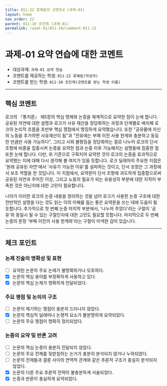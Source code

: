 ```yaml
---
title: 011-22 류혜림의 코멘트d (과제-01) 
layout: home
nav_order: 22
parent: 011-10 조민재 (과제-01)
permalink: /asmt-01/011-10/comment-011-22
---
```


# 과제-01 요약 연습에 대한 코멘트

- 대상과제: `과제-01 요약 연습`
- 코멘트를 제공하는 학생: `011-22 류혜림(작성자)` 
- 코멘트를 받는 학생: `011-10 조민재(코멘트를 받는 학생 이름)` 

---

## 핵심 코멘트

로크의 『통치론』 제5장의 핵심 명제와 논증을 체계적으로 요약한 점이 눈에 띕니다. 공유된 자연에 대한 설명과 로크가 사유 재산을 정당화하는 과정과 단계별로 배치해 로크의 논리적 흐름을 초반부 핵심 쟁점에서 명징하게 요약했습니다. 또한 "공유물에 자신의 노동을 추가하면 사유재산이 됨"과 "전유에는 부패 이전 사용 한계와 충분하고 동등한 만큼만 사용 가능하다", 그리고 사회 불평등을 정당화하는 절로 나누어 로크의 단서 조항에 비중을 집중시켜 논증을 요약한 점과 논증 이후 가능해지는 설명들에 집중한 점 또한 눈에 띕니다. 다만, 위 기준으로 구획지어 요약한 것이 로크의 논증을 효과적으로 요약했는 지에 대해 다시 생각해 볼 여지가 있을 듯합니다. 로크 딜레마의 주요한 지점은 '본래 공유된 자연'에서 '사유가 가능한 이유'를 설파하는 것이고, 단서 조항은 그 과정에서 보조 역할을 한 것입니다. 이 지점에서, 요약문이 단서 조항에 과도하게 집중함으로써 공유된 자연과 주어진 이성, 그리고 노동의 필요가 되는 유용성의 부분에 대한 지적이 부족한 것은 아닌지에 대한 고민이 필요합니다. 

나아가 이러한 로크의 논증 내용을 정리하는 것을 넘어 로크가 사용한 논증 구조에 대한 전반적인 설명을 다는 것도 읽는 이의 이해를 돕는 좋은 요약문을 쓰는 데에 도움이 될 듯합니다. 추가적으로 첫 번째 논증 마지막 부분에서, '나누어 주었다'라는 구절이 '공유'와 동일시 될 수 있는 구절인지에 대한 고민도 필요할 듯합니다. 마지막으로 두 번째 논증의 문장 '부패 이전의 사용 한계와'라는 구절이 어색한 감이 있습니다.

---

## 체크 포인트

### 논제 진술의 명확성 및 표현  
- [ ] 요약된 논문의 주요 논제가 불명확하거나 모호하다.  
- [X] 논문의 핵심 용어를 부정확하게 사용하고 있다.  
- [X] 논문의 핵심 논제가 명확하게 전달되었다.  

### 주요 쟁점 및 논의의 구조  
- [ ] 논문이 제기하는 쟁점이 충분히 드러나지 않았다.  
- [X] 논문의 핵심적 딜레마나 논쟁적 요소가 불분명하게 요약되었다.  
- [ ] 논문의 주요 쟁점이 명확히 정리되었다.  

### 논증의 요약 및 반론 고려  
- [ ] 논문의 핵심 논증이 충분히 전달되지 않았다.  
- [ ] 논문의 주요 전제를 뒷받침하는 논거가 충분히 분석되지 않거나 누락되었다.  
- [ ] 논문의 전제들과 결론 사이의 연역적 관계와 같은 추론적 구조가 충실히 분석되지 않았다.  
- [x] 논문의 다른 주요 추론적 전략이 불충분하게 서술되었다.
- [X] 논증과 반론이 충실하게 요약되었다. 